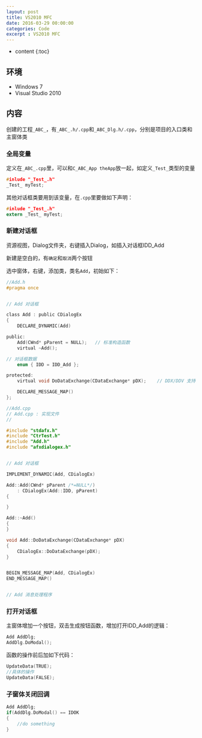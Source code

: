 ```yaml
---
layout: post
title: VS2010 MFC
date: 2016-03-29 00:00:00
categories: Code
excerpt : VS2010 MFC
---
```


* content
{:toc}

## 环境

- Windows 7
- Visual Studio 2010

## 内容

创建的工程`_ABC_`，有`_ABC_.h/.cpp`和`_ABC_Dlg.h/.cpp`，分别是项目的入口类和主窗体类

### 全局变量

定义在`_ABC_.cpp`里，可以和`C_ABC_App theApp`放一起，如定义`_Test_`类型的变量

```c
#inlude "_Test_.h"
_Test_ myTest;
```

其他对话框类要用到该变量，在`.cpp`里要做如下声明：

```c
#inlude "_Test_.h"
extern _Test_ myTest;
```

### 新建对话框

资源视图，Dialog文件夹，右键插入Dialog，如插入对话框IDD_Add

新建是空白的，有`确定`和`取消`两个按钮

选中窗体，右键，添加类，类名`Add`，初始如下：

```c
//Add.h
#pragma once


// Add 对话框

class Add : public CDialogEx
{
	DECLARE_DYNAMIC(Add)

public:
	Add(CWnd* pParent = NULL);   // 标准构造函数
	virtual ~Add();

// 对话框数据
	enum { IDD = IDD_Add };

protected:
	virtual void DoDataExchange(CDataExchange* pDX);    // DDX/DDV 支持

	DECLARE_MESSAGE_MAP()
};
```

```c
//Add.cpp
// Add.cpp : 实现文件
//

#include "stdafx.h"
#include "CtrTest.h"
#include "Add.h"
#include "afxdialogex.h"


// Add 对话框

IMPLEMENT_DYNAMIC(Add, CDialogEx)

Add::Add(CWnd* pParent /*=NULL*/)
	: CDialogEx(Add::IDD, pParent)
{

}

Add::~Add()
{
}

void Add::DoDataExchange(CDataExchange* pDX)
{
	CDialogEx::DoDataExchange(pDX);
}


BEGIN_MESSAGE_MAP(Add, CDialogEx)
END_MESSAGE_MAP()


// Add 消息处理程序
```

### 打开对话框

主窗体增加一个按钮，双击生成按钮函数，增加打开IDD_Add的逻辑：

```c
Add AddDlg;
AddDlg.DoModal();
```

函数的操作前后加如下代码：

```c
UpdateData(TRUE);
//具体的操作
UpdateData(FALSE);
```

### 子窗体关闭回调

```c
Add AddDlg;
if(AddDlg.DoModal() == IDOK
{
	//do something
}
```



